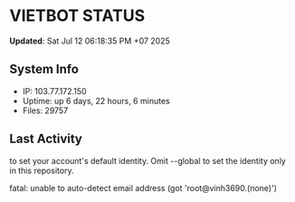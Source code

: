 # VIETBOT STATUS
**Updated**: Sat Jul 12 06:18:35 PM +07 2025

## System Info
- IP: 103.77.172.150
- Uptime: up 6 days, 22 hours, 6 minutes
- Files: 29757

## Last Activity

to set your account's default identity.
Omit --global to set the identity only in this repository.

fatal: unable to auto-detect email address (got 'root@vinh3690.(none)')
